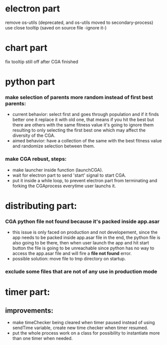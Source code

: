# electron part

remove os-utils (deprecated, and os-utils moved to secondary-process)
use close tooltip (saved on source file -ignore it-)

# chart part

fix tooltip still off after CGA finished

# python part

### make selection of parents more random instead of first best parents:

- current behavior: select first and goes through population
  and if it finds better one it replace it with old one, that means
  if you hit the best but there are others with the same fitness value
  it's going to ignore them resulting to only selecting the first best
  one which may affect the diversity of the CGA.
- aimed behavior: have a collection of the same with the best fitness
  value and randomize selection between them.

### make CGA rebust, steps:

- make launcher inside function (launchCGA).
- wait for electron part to send 'start' signal to start CGA.
- put it inside a while loop, to prevent electron part from terminating
  and forking the CGAprocess everytime user launchs it.

# distributing part:

### CGA python file not found because it's packed inside app.asar

- this issue is only faced on production and not developement, since
  the app needs to be packed inside app.asar file in the end, the
  python file is also going to be there, then when user launch the app
  and hit start button the file is going to be unreachable since
  python has no way to access the app.asar file and will fire a **file
  not found** error.
- possible solution: move file to tmp directory on startup.

### exclude some files that are not of any use in production mode

# timer part:

## improvements:

- make timeChecker being cleared when timer paused instead of using
  sendTime variable, create new time checker when timer resumed.
- put the whole process work on a class for possibility to instantiate
  more than one timer when needed.
